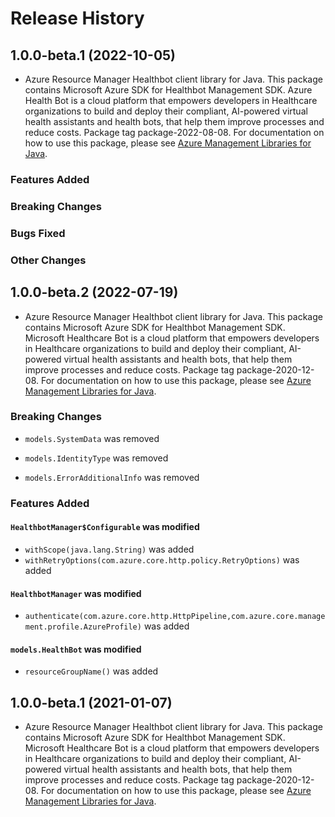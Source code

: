 # Release History

## 1.0.0-beta.1 (2022-10-05)

- Azure Resource Manager Healthbot client library for Java. This package contains Microsoft Azure SDK for Healthbot Management SDK. Azure Health Bot is a cloud platform that empowers developers in Healthcare organizations to build and deploy their compliant, AI-powered virtual health assistants and health bots, that help them improve processes and reduce costs. Package tag package-2022-08-08. For documentation on how to use this package, please see [Azure Management Libraries for Java](https://aka.ms/azsdk/java/mgmt).

### Features Added

### Breaking Changes

### Bugs Fixed

### Other Changes

## 1.0.0-beta.2 (2022-07-19)

- Azure Resource Manager Healthbot client library for Java. This package contains Microsoft Azure SDK for Healthbot Management SDK. Microsoft Healthcare Bot is a cloud platform that empowers developers in Healthcare organizations to build and deploy their compliant, AI-powered virtual health assistants and health bots, that help them improve processes and reduce costs. Package tag package-2020-12-08. For documentation on how to use this package, please see [Azure Management Libraries for Java](https://aka.ms/azsdk/java/mgmt).

### Breaking Changes

* `models.SystemData` was removed

* `models.IdentityType` was removed

* `models.ErrorAdditionalInfo` was removed

### Features Added

#### `HealthbotManager$Configurable` was modified

* `withScope(java.lang.String)` was added
* `withRetryOptions(com.azure.core.http.policy.RetryOptions)` was added

#### `HealthbotManager` was modified

* `authenticate(com.azure.core.http.HttpPipeline,com.azure.core.management.profile.AzureProfile)` was added

#### `models.HealthBot` was modified

* `resourceGroupName()` was added

## 1.0.0-beta.1 (2021-01-07)

- Azure Resource Manager Healthbot client library for Java. This package contains Microsoft Azure SDK for Healthbot Management SDK. Microsoft Healthcare Bot is a cloud platform that empowers developers in Healthcare organizations to build and deploy their compliant, AI-powered virtual health assistants and health bots, that help them improve processes and reduce costs. Package tag package-2020-12-08. For documentation on how to use this package, please see [Azure Management Libraries for Java](https://aka.ms/azsdk/java/mgmt).
